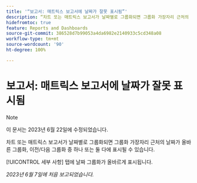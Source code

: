 ```yaml
---
title: '“보고서: 매트릭스 보고서에 날짜가 잘못 표시됨”'
description: “차트 또는 매트릭스 보고서가 날짜별로 그룹화되면 그룹화 가장자리 근처의 날짜가 올바른 그룹화, 이전/다음 그룹화 중 하나 또는 둘 다에 표시될 수 있습니다.”
hidefromtoc: true
feature: Reports and Dashboards
source-git-commit: 386528d7b99053a4da6982e2140933c5cd348a08
workflow-type: tm+mt
source-wordcount: '90'
ht-degree: 100%

---
```



# 보고서: 매트릭스 보고서에 날짜가 잘못 표시됨

>[!NOTE]
>
> 이 문서는 2023년 6월 22일에 수정되었습니다.

차트 또는 매트릭스 보고서가 날짜별로 그룹화되면 그룹화 가장자리 근처의 날짜가 올바른 그룹화, 이전/다음 그룹화 중 하나 또는 둘 다에 표시될 수 있습니다.

[!UICONTROL 세부 사항] 탭에 날짜 그룹화가 올바르게 표시됩니다.

_2023년 6월 7일에 처음 보고되었습니다._

